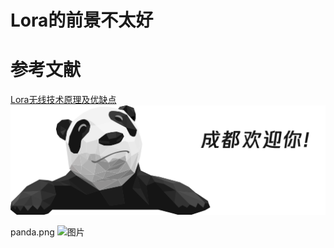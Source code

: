 # Lora的前景不太好
# 参考文献
[Lora无线技术原理及优缺点](https://www.sohu.com/a/434464120_120070959)
![熊猫](https://github.com/bloomlj/codes2thingstest2021/blob/4230a2c6d31221c17716d18e617893ea4e330d39/assignment-1/panda.png)


panda.png
![图片](https://user-images.githubusercontent.com/1311518/112798756-f33d1b00-909f-11eb-848c-eb98e64f5542.png)

